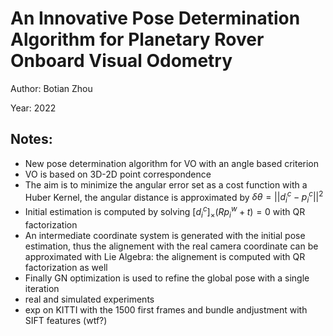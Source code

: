 # An Innovative Pose Determination Algorithm for Planetary Rover Onboard Visual Odometry

Author: Botian Zhou

Year: 2022

Notes:
---

* New pose determination algorithm for VO with an angle based criterion
* VO is based on 3D-2D point correspondence
* The aim is to minimize the angular error set as a cost function with a Huber Kernel, the angular distance is approximated by $\delta \theta = || d_i^c - p_i^c||^2$
* Initial estimation is computed by solving $[d_i^c]_{\times} (R p^w_i + t) = 0$ with QR factorization  
* An intermediate coordinate system is generated with the initial pose estimation, thus the alignement with the real camera coordinate can be approximated with Lie Algebra: the alignement is computed with QR factorization as well
* Finally GN optimization is used to refine the global pose with a single iteration
* real and simulated experiments 
* exp on KITTI with the 1500 first frames and bundle andjustment with SIFT features (wtf?)